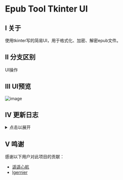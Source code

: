 # Epub Tool Tkinter UI

## Ⅰ 关于
使用tkinter写的简易UI，用于格式化、加密、解密epub文件。

## Ⅱ 分支区别
UI操作

## Ⅲ UI预览
![image](https://github.com/user-attachments/assets/42a19d1b-8eee-4a36-bad6-a740902fdc77)


## Ⅳ 更新日志
<details>
  <summary>点击以展开</summary>
  <p>

### 2024.12.16<br>
基本UI DEMO，功能未整合。<br>

   </p>
</details>

## Ⅴ 鸣谢<br>
感谢以下用户对此项目的贡献：
- [遥遥心航](https://tieba.baidu.com/home/main?id=tb.1.7f262ae1.5_dXQ2Jp0F0MH9YJtgM2Ew)
- [lgernier](https://github.com/lgernierO)<br>
